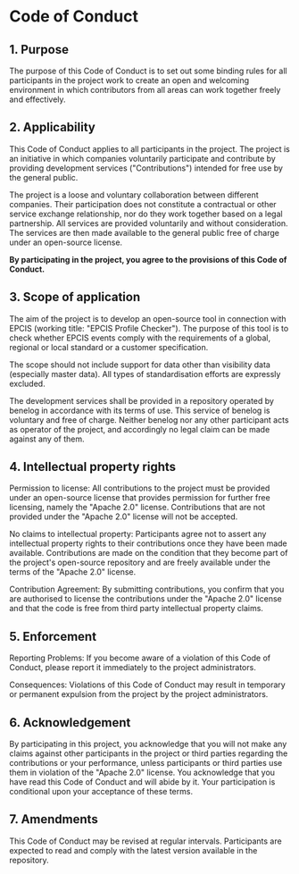 # Code of Conduct

## 1. Purpose

The purpose of this Code of Conduct is to set out some binding rules for all participants in the project work to create an open and welcoming environment in which contributors from all areas can work together freely and effectively.

## 2. Applicability

This Code of Conduct applies to all participants in the project. The project is an initiative in which companies voluntarily participate and contribute by providing development services ("Contributions") intended for free use by the general public.

The project is a loose and voluntary collaboration between different companies. Their participation does not constitute a contractual or other service exchange relationship, nor do they work together based on a legal partnership. All services are provided voluntarily and without consideration. The services are then made available to the general public free of charge under an open-source license.

**By participating in the project, you agree to the provisions of this Code of Conduct.**

## 3. Scope of application

The aim of the project is to develop an open-source tool in connection with EPCIS (working title: "EPCIS Profile Checker"). The purpose of this tool is to check whether EPCIS events comply with the requirements of a global, regional or local standard or a customer specification.

The scope should not include support for data other than visibility data (especially master data). All types of standardisation efforts are expressly excluded.

The development services shall be provided in a repository operated by benelog in accordance with its terms of use. This service of benelog is voluntary and free of charge. Neither benelog nor any other participant acts as operator of the project, and accordingly no legal claim can be made against any of them.

## 4. Intellectual property rights

Permission to license: All contributions to the project must be provided under an open-source license that provides permission for further free licensing, namely the "Apache 2.0" license. Contributions that are not provided under the "Apache 2.0" license will not be accepted.

No claims to intellectual property: Participants agree not to assert any intellectual property rights to their contributions once they have been made available. Contributions are made on the condition that they become part of the project's open-source repository and are freely available under the terms of the "Apache 2.0" license.

Contribution Agreement: By submitting contributions, you confirm that you are authorised to license the contributions under the "Apache 2.0" license and that the code is free from third party intellectual property claims.

## 5. Enforcement

Reporting Problems: If you become aware of a violation of this Code of Conduct, please report it immediately to the project administrators.

Consequences: Violations of this Code of Conduct may result in temporary or permanent expulsion from the project by the project administrators.

## 6. Acknowledgement

By participating in this project, you acknowledge that you will not make any claims against other participants in the project or third parties regarding the contributions or your performance, unless participants or third parties use them in violation of the "Apache 2.0" license. You acknowledge that you have read this Code of Conduct and will abide by it. Your participation is conditional upon your acceptance of these terms.

## 7. Amendments

This Code of Conduct may be revised at regular intervals. Participants are expected to read and comply with the latest version available in the repository.
